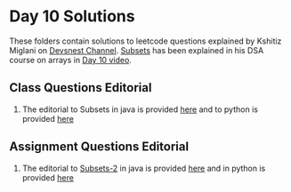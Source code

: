 # Day 10 Solutions

These folders contain solutions to leetcode questions explained by Kshitiz Miglani on [Devsnest Channel](https://www.youtube.com/channel/UCkxqJvZRzhM0oaBjbu3ZjFg). [Subsets](https://leetcode.com/problems/subsets/) has been explained in his DSA course on arrays in [Day 10 video](https://www.youtube.com/watch?v=v4R0F-IQzT0).

## Class Questions Editorial

1. The editorial to Subsets in java is provided [here](https://github.com/devs-nest/Algo-101/blob/master/2021/day1/two-sum/TwoSumJava.java) and to python is provided [here](https://github.com/devs-nest/Algo-101/blob/master/2021/day1/two-sum/TwoSumPython.py)

## Assignment Questions Editorial

1. The editorial to [Subsets-2](https://leetcode.com/problems/subsets-ii/) in java is provided [here](https://github.com/devs-nest/Algo-101/blob/master/2021/day1/contains-duplicate/ContainsDuplicate.java) and in python is provided [here](https://github.com/devs-nest/Algo-101/blob/master/2021/day1/contains-duplicate/ContainsDuplicates.py)
